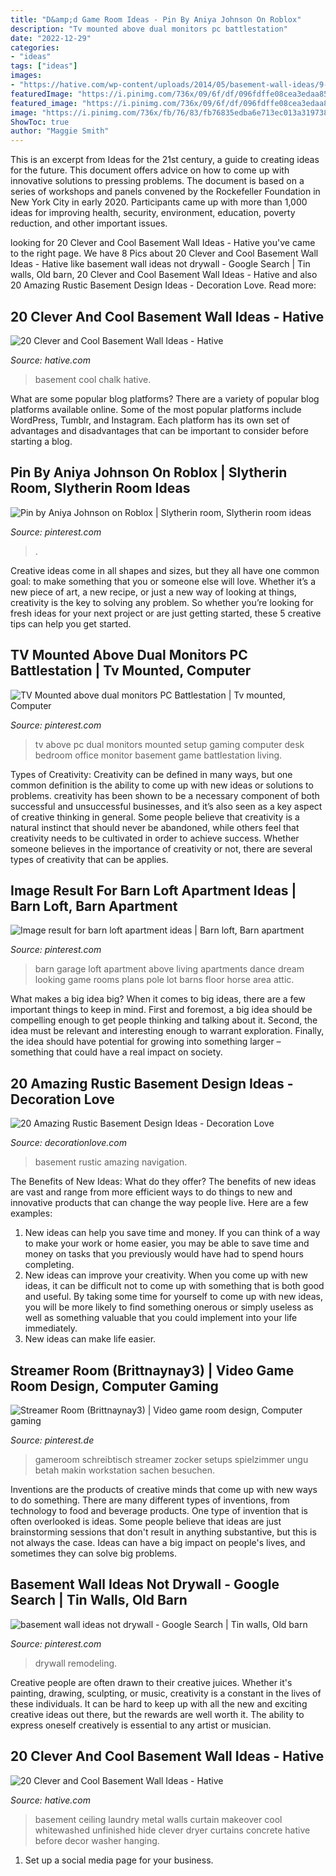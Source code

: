 ```yaml
---
title: "D&amp;d Game Room Ideas - Pin By Aniya Johnson On Roblox"
description: "Tv mounted above dual monitors pc battlestation"
date: "2022-12-29"
categories:
- "ideas"
tags: ["ideas"]
images:
- "https://hative.com/wp-content/uploads/2014/05/basement-wall-ideas/9-curtain-for-basement-wall.jpg"
featuredImage: "https://i.pinimg.com/736x/09/6f/df/096fdffe08cea3edaa853c6a1df80f75.jpg"
featured_image: "https://i.pinimg.com/736x/09/6f/df/096fdffe08cea3edaa853c6a1df80f75.jpg"
image: "https://i.pinimg.com/736x/fb/76/83/fb76835edba6e713ec013a319738eb0d.jpg"
ShowToc: true
author: "Maggie Smith"
---
```



This is an excerpt from Ideas for the 21st century, a guide to creating ideas for the future. This document offers advice on how to come up with innovative solutions to pressing problems. The document is based on a series of workshops and panels convened by the Rockefeller Foundation in New York City in early 2020. Participants came up with more than 1,000 ideas for improving health, security, environment, education, poverty reduction, and other important issues.

	

		
looking for 20 Clever and Cool Basement Wall Ideas - Hative you've came to the right page. We have 8 Pics about 20 Clever and Cool Basement Wall Ideas - Hative like basement wall ideas not drywall - Google Search | Tin walls, Old barn, 20 Clever and Cool Basement Wall Ideas - Hative and also 20 Amazing Rustic Basement Design Ideas - Decoration Love. Read more:
		
    
## 20 Clever And Cool Basement Wall Ideas - Hative

<img loading=lazy src="https://hative.com/wp-content/uploads/2014/05/basement-wall-ideas/17-chalk-wall-basement.jpg" onerror="this.onerror=null;this.src='https://tse3.mm.bing.net/th?id=OIP.XIAcBqTxaZNxCML3d3ajDwHaLH&amp;pid=15.1';" alt="20 Clever and Cool Basement Wall Ideas - Hative">

_Source: hative.com_

>basement cool chalk hative. 

	

What are some popular blog platforms?
There are a variety of popular blog platforms available online. Some of the most popular platforms include WordPress, Tumblr, and Instagram. Each platform has its own set of advantages and disadvantages that can be important to consider before starting a blog.

    
## Pin By Aniya Johnson On Roblox | Slytherin Room, Slytherin Room Ideas

<img loading=lazy src="https://i.pinimg.com/736x/fb/76/83/fb76835edba6e713ec013a319738eb0d.jpg" onerror="this.onerror=null;this.src='https://tse2.mm.bing.net/th?id=OIP.DPOlENaO_8RYPH5_yM9lTAHaED&amp;pid=15.1';" alt="Pin by Aniya Johnson on Roblox | Slytherin room, Slytherin room ideas">

_Source: pinterest.com_

>. 

	

Creative ideas come in all shapes and sizes, but they all have one common goal: to make something that you or someone else will love. Whether it’s a new piece of art, a new recipe, or just a new way of looking at things, creativity is the key to solving any problem. So whether you’re looking for fresh ideas for your next project or are just getting started, these 5 creative tips can help you get started.

    
## TV Mounted Above Dual Monitors PC Battlestation | Tv Mounted, Computer

<img loading=lazy src="https://i.pinimg.com/736x/02/59/5c/02595ccb2a4bd4e482a3828ca8f958da--monitor-.jpg" onerror="this.onerror=null;this.src='https://tse2.mm.bing.net/th?id=OIP.ZYbRYndP3TMiR1qg1pa58gHaKO&amp;pid=15.1';" alt="TV Mounted above dual monitors PC Battlestation | Tv mounted, Computer">

_Source: pinterest.com_

>tv above pc dual monitors mounted setup gaming computer desk bedroom office monitor basement game battlestation living. 

	

Types of Creativity:
Creativity can be defined in many ways, but one common definition is the ability to come up with new ideas or solutions to problems. creativity has been shown to be a necessary component of both successful and unsuccessful businesses, and it’s also seen as a key aspect of creative thinking in general. Some people believe that creativity is a natural instinct that should never be abandoned, while others feel that creativity needs to be cultivated in order to achieve success. Whether someone believes in the importance of creativity or not, there are several types of creativity that can be applies.

    
## Image Result For Barn Loft Apartment Ideas | Barn Loft, Barn Apartment

<img loading=lazy src="https://i.pinimg.com/736x/66/e8/70/66e870130ad8af74dd7cca8522cea892.jpg" onerror="this.onerror=null;this.src='https://tse3.mm.bing.net/th?id=OIP.F2m8MzSYtNPIbl7-JV5-qQHaFj&amp;pid=15.1';" alt="Image result for barn loft apartment ideas | Barn loft, Barn apartment">

_Source: pinterest.com_

>barn garage loft apartment above living apartments dance dream looking game rooms plans pole lot barns floor horse area attic. 

	

What makes a big idea big?
When it comes to big ideas, there are a few important things to keep in mind. First and foremost, a big idea should be compelling enough to get people thinking and talking about it. Second, the idea must be relevant and interesting enough to warrant exploration. Finally, the idea should have potential for growing into something larger – something that could have a real impact on society.

    
## 20 Amazing Rustic Basement Design Ideas - Decoration Love

<img loading=lazy src="http://www.decorationlove.com/wp-content/uploads/2016/06/Neutral-Rustic-Basement-Design.jpg" onerror="this.onerror=null;this.src='https://tse2.mm.bing.net/th?id=OIP.DjzFq7nUwy6R03IPz6ur9gHaLF&amp;pid=15.1';" alt="20 Amazing Rustic Basement Design Ideas - Decoration Love">

_Source: decorationlove.com_

>basement rustic amazing navigation. 

	

The Benefits of New Ideas: What do they offer?
The benefits of new ideas are vast and range from more efficient ways to do things to new and innovative products that can change the way people live. Here are a few examples: 
1. New ideas can help you save time and money. If you can think of a way to make your work or home easier, you may be able to save time and money on tasks that you previously would have had to spend hours completing. 
2. New ideas can improve your creativity. When you come up with new ideas, it can be difficult not to come up with something that is both good and useful. By taking some time for yourself to come up with new ideas, you will be more likely to find something onerous or simply useless as well as something valuable that you could implement into your life immediately. 
3. New ideas can make life easier.

    
## Streamer Room (Brittnaynay3) | Video Game Room Design, Computer Gaming

<img loading=lazy src="https://i.pinimg.com/736x/1e/14/c5/1e14c516a4c86e123ca1e7a7f67d23dd.jpg" onerror="this.onerror=null;this.src='https://tse3.mm.bing.net/th?id=OIP.31YNyOb-2C_s8rtdG-dGgQHaJ3&amp;pid=15.1';" alt="Streamer Room (Brittnaynay3) | Video game room design, Computer gaming">

_Source: pinterest.de_

>gameroom schreibtisch streamer zocker setups spielzimmer ungu betah makin workstation sachen besuchen. 

	

Inventions are the products of creative minds that come up with new ways to do something. There are many different types of inventions, from technology to food and beverage products. One type of invention that is often overlooked is ideas. Some people believe that ideas are just brainstorming sessions that don't result in anything substantive, but this is not always the case. Ideas can have a big impact on people's lives, and sometimes they can solve big problems.

    
## Basement Wall Ideas Not Drywall - Google Search | Tin Walls, Old Barn

<img loading=lazy src="https://i.pinimg.com/736x/09/6f/df/096fdffe08cea3edaa853c6a1df80f75.jpg" onerror="this.onerror=null;this.src='https://tse3.mm.bing.net/th?id=OIP.hcGW6QNhiSp1CUZZLJkR6AHaJ3&amp;pid=15.1';" alt="basement wall ideas not drywall - Google Search | Tin walls, Old barn">

_Source: pinterest.com_

>drywall remodeling. 

	

Creative people are often drawn to their creative juices. Whether it's painting, drawing, sculpting, or music, creativity is a constant in the lives of these individuals. It can be hard to keep up with all the new and exciting creative ideas out there, but the rewards are well worth it. The ability to express oneself creatively is essential to any artist or musician.

    
## 20 Clever And Cool Basement Wall Ideas - Hative

<img loading=lazy src="https://hative.com/wp-content/uploads/2014/05/basement-wall-ideas/9-curtain-for-basement-wall.jpg" onerror="this.onerror=null;this.src='https://tse1.mm.bing.net/th?id=OIP.q0tQZrSR7t4WKemPkogjvgHaKJ&amp;pid=15.1';" alt="20 Clever and Cool Basement Wall Ideas - Hative">

_Source: hative.com_

>basement ceiling laundry metal walls curtain makeover cool whitewashed unfinished hide clever dryer curtains concrete hative before decor washer hanging. 

	

1. Set up a social media page for your business.

